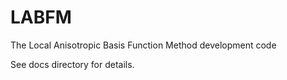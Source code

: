 # LABFM
The Local Anisotropic Basis Function Method development code

See docs directory for details.

